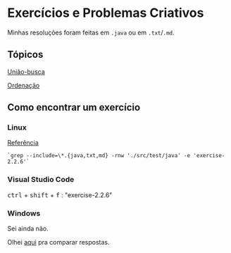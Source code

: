 # Exercícios e Problemas Criativos
Minhas resoluções foram feitas em `.java` ou em `.txt`/`.md`.


## Tópicos
[União-busca](./DisjointSet/README.md)

[Ordenação](./Sorting/README.md)


## Como encontrar um exercício
### Linux
[Referência](https://stackoverflow.com/questions/16956810/how-do-i-find-all-files-containing-specific-text-on-linux)

    `grep --include=\*.{java,txt,md} -rnw './src/test/java' -e 'exercise-2.2.6'`

### Visual Studio Code
<kbd>ctrl</kbd> + <kbd>shift</kbd> + <kbd>f</kbd> : "exercise-2.2.6"


### Windows
Sei ainda não.

Olhei [aqui](https://github.com/reneargento/algorithms-sedgewick-wayne) pra 
comparar respostas.

